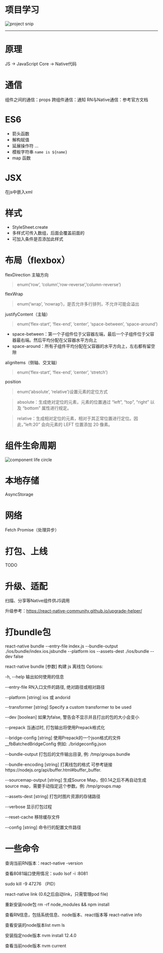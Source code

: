 # 项目学习
![project snip](./readme_img/snip.png)

***
# 原理
JS → JavaScript Core → Native代码

# 通信
组件之间的通信：props
跨组件通信：通知
RN与Native通信：参考官方文档

# ES6
* 箭头函数
* 解构赋值
* 延展操作符 ...
* 模板字符串 `name is ${name}`
* map 函数

# JSX
在js中嵌入xml

# 样式
* StyleSheet.create
* 多样式可传入数组，后面会覆盖前面的
* 可加入条件是否添加此样式

# 布局（flexbox）
flexDirection 主轴方向
> enum(‘row’, ‘column’,’row-reverse’,’column-reverse’)

flexWrap
> enum(‘wrap’, ‘nowrap’)，是否允许多行排列，不允许可能会溢出

justifyContent（主轴）
> enum(‘flex-start’, ‘flex-end’, ‘center’, ‘space-between’, ‘space-around’)

* space-between：第一个子组件位于父容器左端，最后一个子组件位于父容器最右端。然后平均分配在父容器水平方向上
* space-around：所有子组件平均分配在父容器的水平方向上，左右都有留空隙

alignItems（侧轴、交叉轴）
> enum(‘flex-start’, ‘flex-end’, ‘center’, ‘stretch’)

position
> enum(‘absolute’, ‘relative’)设置元素的定位方式

> absolute：生成绝对定位的元素，元素的位置通过 “left”, “top”, “right” 以及 “bottom” 属性进行规定。

> relative：生成相对定位的元素，相对于其正常位置进行定位。因此，”left:20” 会向元素的 LEFT 位置添加 20 像素。


# 组件生命周期
![component life circle](./readme_img/lifecircle.png)

# 本地存储
AsyncStorage

# 网络
Fetch
Promise（处理异步）

# 打包、上线
TODO

# 升级、适配
扫描、分享等Native组件供JS调用

升级参考：https://react-native-community.github.io/upgrade-helper/

# 打bundle包
react-native bundle --entry-file index.js --bundle-output ./ios/bundle/index.ios.jsbundle --platform ios --assets-dest ./ios/bundle --dev false

react-native bundle [参数]
构建 js 离线包 
Options:

-h, --help                   输出如何使用的信息

--entry-file <path>          RN入口文件的路径, 绝对路径或相对路径

--platform [string]          ios 或 andorid

--transformer [string]       Specify a custom transformer to be used

--dev [boolean]              如果为false, 警告会不显示并且打出的包的大小会变小

--prepack                    当通过时, 打包输出将使用Prepack格式化

--bridge-config [string]     使用Prepack的一个json格式的文件__fbBatchedBridgeConfig 例如: ./bridgeconfig.json

--bundle-output <string>     打包后的文件输出目录, 例: /tmp/groups.bundle

--bundle-encoding [string]   打离线包的格式 可参考链接https://nodejs.org/api/buffer.html#buffer_buffer.

--sourcemap-output [string]  生成Source Map，但0.14之后不再自动生成source map，需要手动指定这个参数。例: /tmp/groups.map

--assets-dest [string]       打包时图片资源的存储路径

--verbose                    显示打包过程

--reset-cache                移除缓存文件

--config [string]            命令行的配置文件路径

# 一些命令
查询当前RN版本：react-native -version

查看8081端口使用情况：sudo lsof -i :8081

sudo kill -9 47276 （PID）

react-native link (0.6之后自动link，只需管理pod file)

重新安装node包 rm -rf node_modules && npm install

查看RN信息，包括系统信息、node版本、react版本等 react-native info

查看安装的node版本list nvm ls

安装指定node版本 nvm install 12.4.0

查看当前node版本 nvm current
